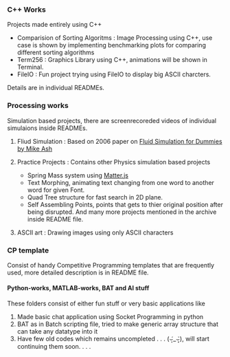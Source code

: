 ### C++ Works
Projects made entirely using C++
- Comparision of Sorting Algoritms : Image Processing using C++, use case is shown by implementing benchmarking plots for comparing different sorting algorithms
- Term256 : Graphics Library using C++, animations will be shown in Terminal.
- FileIO : Fun project trying using FileIO to display big ASCII charcters.

Details are in individual READMEs.

### Processing works
Simulation based projects, there are screenrecoreded videos of individual simulaions inside READMEs.

1. Fliud Simulation : Based on 2006 paper on [Fluid Simulation for Dummies by Mike Ash](https://mikeash.com/pyblog/fluid-simulation-for-dummies.html)
2. Practice Projects : Contains other Physics simulation based projects 
   - Spring Mass system using [Matter.js](https://brm.io/matter-js/)
   - Text Morphing, animating text changing from one word to another word for given Font.
   - Quad Tree structure for fast search in 2D plane.
   - Self Assembling Points, points that gets to thier original position after being disrupted. 
   And many more projects mentioned in the archive inside README file.

3. ASCII art : Drawing images using only ASCII characters

### CP template
Consist of handy Competitive Programming templates that are frequently used, more detailed description is in README file.

#### Python-works, MATLAB-works, BAT and AI stuff
These folders consist of either fun stuff or very basic applications like 
1. Made basic chat application using Socket Programming in python
2. BAT as in Batch scripting file, tried to make generic array structure that can take any datatype into it
3. Have few old codes which remains uncompleted . . . (⌣̩̩́_⌣̩̩̀), will start continuing them soon. . . .

### 



